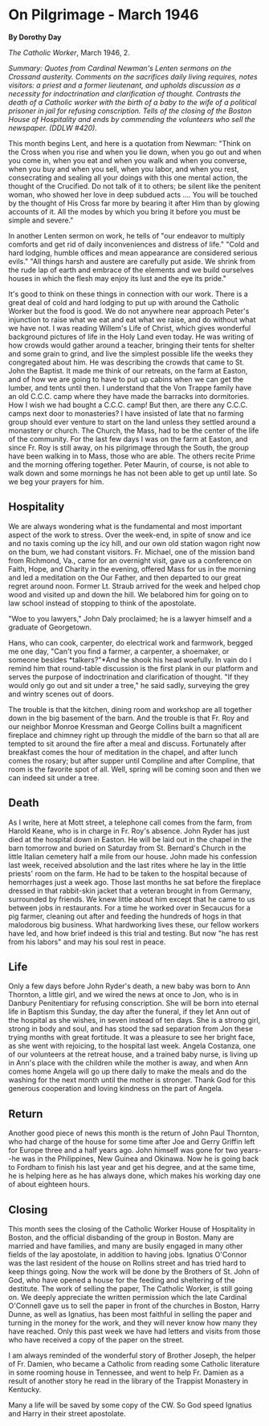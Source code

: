 On Pilgrimage - March 1946
==========================

**By Dorothy Day**

*The Catholic Worker*, March 1946, 2.

*Summary: Quotes from Cardinal Newman's Lenten sermons on the Crossand
austerity. Comments on the sacrifices daily living requires, notes
visitors: a priest and a former lieutenant, and upholds discussion as a
necessity for indoctrination and clarification of thought. Contrasts the
death of a Catholic worker with the birth of a baby to the wife of a
political prisoner in jail for refusing conscription. Tells of the
closing of the Boston House of Hospitality and ends by commending the
volunteers who sell the newspaper. (DDLW \#420).*

This month begins Lent, and here is a quotation from Newman: "Think on
the Cross when you rise and when you lie down, when you go out and when
you come in, when you eat and when you walk and when you converse, when
you buy and when you sell, when you labor, and when you rest,
consecrating and sealing all your doings with this one mental action,
the thought of the Crucified. Do not talk of it to others; be silent
like the penitent woman, who showed her love in deep subdued acts ....
You will be touched by the thought of His Cross far more by bearing it
after Him than by glowing accounts of it. All the modes by which you
bring it before you must be simple and severe."

In another Lenten sermon on work, he tells of "our endeavor to multiply
comforts and get rid of daily inconveniences and distress of life."
"Cold and hard lodging, humble offices and mean appearance are
considered serious evils." "All things harsh and austere are carefully
put aside. We shrink from the rude lap of earth and embrace of the
elements and we build ourselves houses in which the flesh may enjoy its
lust and the eye its pride."

It's good to think on these things in connection with our work. There is
a great deal of cold and hard lodging to put up with around the Catholic
Worker but the food is good. We do not anywhere near approach Peter's
injunction to raise what we eat and eat what we raise, and do without
what we have not. I was reading Willem's Life of Christ, which gives
wonderful background pictures of life in the Holy Land even today. He
was writing of how crowds would gather around a teacher, bringing their
tents for shelter and some grain to grind, and live the simplest
possible life the weeks they congregated about him. He was describing
the crowds that came to St. John the Baptist. It made me think of our
retreats, on the farm at Easton, and of how we are going to have to put
up cabins when we can get the lumber, and tents until then. I understand
that the Von Trappe family have an old C.C.C. camp where they have made
the barracks into dormitories. How I wish we had bought a C.C.C. camp!
But then, are there any C.C.C. camps next door to monasteries? I have
insisted of late that no farming group should ever venture to start on
the land unless they settled around a monastery or church. The Church,
the Mass, had to be the center of the life of the community. For the
last few days I was on the farm at Easton, and since Fr. Roy is still
away, on his pilgrimage through the South, the group have been walking
in to Mass, those who are able. The others recite Prime and the morning
offering together. Peter Maurin, of course, is not able to walk down and
some mornings he has not been able to get up until late. So we beg your
prayers for him.

Hospitality
-----------

We are always wondering what is the fundamental and most important
aspect of the work to stress. Over the week-end, in spite of snow and
ice and no taxis coming up the icy hill, and our own old station wagon
right now on the bum, we had constant visitors. Fr. Michael, one of the
mission band from Richmond, Va., came for an overnight visit, gave us a
conference on Faith, Hope, and Charity in the evening, offered Mass for
us in the morning and led a meditation on the Our Father, and then
departed to our great regret around noon. Former Lt. Straub arrived for
the week and helped chop wood and visited up and down the hill. We
belabored him for going on to law school instead of stopping to think of
the apostolate.

"Woe to you lawyers," John Daly proclaimed; he is a lawyer himself and a
graduate of Georgetown.

Hans, who can cook, carpenter, do electrical work and farmwork, begged
me one day, "Can't you find a farmer, a carpenter, a shoemaker, or
someone besides *talkers?"*And he shook his head woefully. In vain do I
remind him that round-table discussion is the first plank in our
platform and serves the purpose of indoctrination and clarification of
thought. "If they would only go out and sit under a tree," he said
sadly, surveying the grey and wintry scenes out of doors.

The trouble is that the kitchen, dining room and workshop are all
together down in the big basement of the barn. And the trouble is that
Fr. Roy and our neighbor Monroe Kressman and George Collins built a
magnificent fireplace and chimney right up through the middle of the
barn so that all are tempted to sit around the fire after a meal and
discuss. Fortunately after breakfast comes the hour of meditation in the
chapel, and after lunch comes the rosary; but after supper until
Compline and after Compline, that room is the favorite spot of all.
Well, spring will be coming soon and then we can indeed sit under a
tree.

Death
-----

As I write, here at Mott street, a telephone call comes from the farm,
from Harold Keane, who is in charge in Fr. Roy's absence. John Ryder has
just died at the hospital down in Easton. He will be laid out in the
chapel in the barn tomorrow and buried on Saturday from St. Bernard's
Church in the little Italian cemetery half a mile from our house. John
made his confession last week, received absolution and the last rites
where he lay in the little priests' room on the farm. He had to be taken
to the hospital because of hemorrhages just a week ago. Those last
months he sat before the fireplace dressed in that rabbit-skin jacket
that a veteran brought in from Germany, surrounded by friends. We knew
little about him except that he came to us between jobs in restaurants.
For a time he worked over in Secaucus for a pig farmer, cleaning out
after and feeding the hundreds of hogs in that malodorous big business.
What hardworking lives these, our fellow workers have led, and how brief
indeed is this trial and testing. But now "he has rest from his labors"
and may his soul rest in peace.

Life
----

Only a few days before John Ryder's death, a new baby was born to Ann
Thornton, a little girl, and we wired the news at once to Jon, who is in
Danbury Penitentiary for refusing conscription. She will be born into
eternal life in Baptism this Sunday, the day after the funeral, if they
let Ann out of the hospital as she wishes, in seven instead of ten days.
She is a strong girl, strong in body and soul, and has stood the sad
separation from Jon these trying months with great fortitude. It was a
pleasure to see her bright face, as she went with rejoicing, to the
hospital last week. Angela Costanza, one of our volunteers at the
retreat house, and a trained baby nurse, is living up in Ann's place
with the children while the mother is away, and when Ann comes home
Angela will go up there daily to make the meals and do the washing for
the next month until the mother is stronger. Thank God for this generous
cooperation and loving kindness on the part of Angela.

Return
------

Another good piece of news this month is the return of John Paul
Thornton, who had charge of the house for some time after Joe and Gerry
Griffin left for Europe three and a half years ago. John himself was
gone for two years--he was in the Philippines, New Guinea and Okinawa.
Now he is going back to Fordham to finish his last year and get his
degree, and at the same time, he is helping here as he has always done,
which makes his working day one of about eighteen hours.

Closing
-------

This month sees the closing of the Catholic Worker House of Hospitality
in Boston, and the official disbanding of the group in Boston. Many are
married and have families, and many are busily engaged in many other
fields of the lay apostolate, in addition to having jobs. Ignatius
O'Connor was the last resident of the house on Rollins street and has
tried hard to keep things going. Now the work will be done by the
Brothers of St. John of God, who have opened a house for the feeding and
sheltering of the destitute. The work of selling the paper, The Catholic
Worker, is still going on. We deeply appreciate the written permission
which the late Cardinal O'Connell gave us to sell the paper in front of
the churches in Boston, Harry Dunne, as well as Ignatius, has been most
faithful in selling the paper and turning in the money for the work, and
they will never know how many they have reached. Only this past week we
have had letters and visits from those who have received a copy of the
paper on the street.

I am always reminded of the wonderful story of Brother Joseph, the
helper of Fr. Damien, who became a Catholic from reading some Catholic
literature in some rooming house in Tennessee, and went to help Fr.
Damien as a result of another story he read in the library of the
Trappist Monastery in Kentucky.

Many a life will be saved by some copy of the CW. So God speed Ignatius
and Harry in their street apostolate.
